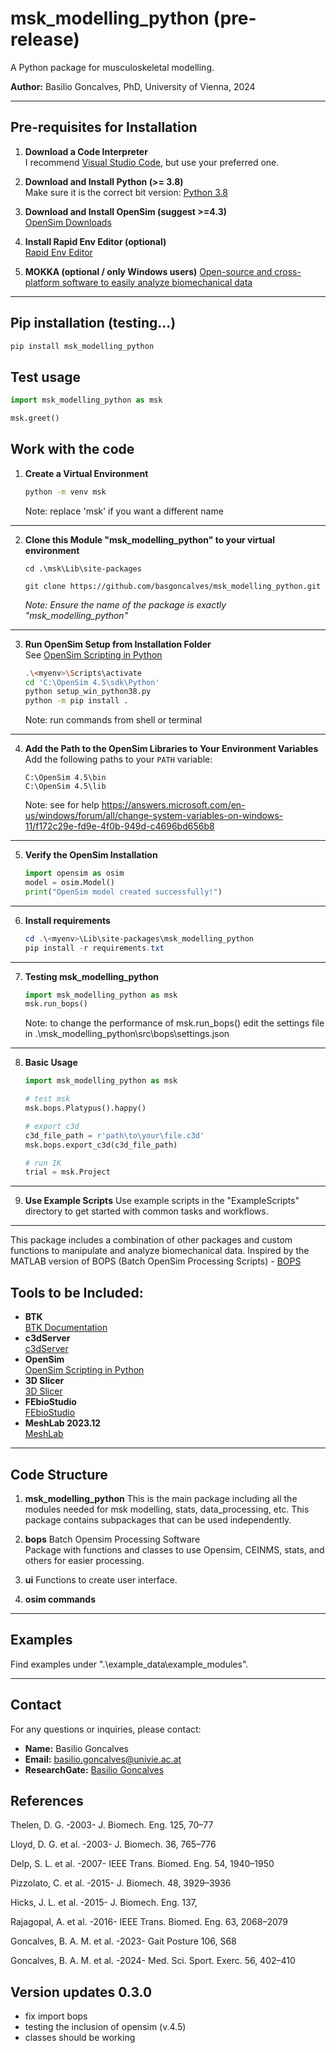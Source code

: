 # msk_modelling_python (pre-release)

A Python package for musculoskeletal modelling.

**Author:** Basilio Goncalves, PhD, University of Vienna, 2024

---

## Pre-requisites for Installation

1. **Download a Code Interpreter**  
    I recommend [Visual Studio Code](https://code.visualstudio.com/download), but use your preferred one.

2. **Download and Install Python (>= 3.8)**  
    Make sure it is the correct bit version: [Python 3.8](https://www.python.org/downloads/release/python-380/)

3. **Download and Install OpenSim (suggest >=4.3)**  
    [OpenSim Downloads](https://simtk.org/frs/?group_id=91)

4. **Install Rapid Env Editor (optional)**  
    [Rapid Env Editor](https://www.rapidee.com/en/about)

5. **MOKKA (optional / only Windows users)**
    [Open-source and cross-platform software to easily analyze biomechanical data](https://biomechanical-toolkit.github.io/mokka/)
---

## Pip installation (testing...)

```bash
pip install msk_modelling_python

```

## Test usage
``` python
import msk_modelling_python as msk

msk.greet()
```

## Work with the code 

1. **Create a Virtual Environment**
     ```sh
     python -m venv msk
     ```
     Note: replace 'msk' if you want a different name
---
2. **Clone this Module "msk_modelling_python" to your virtual environment**
   ```
   cd .\msk\Lib\site-packages
   ```
     ```
     git clone https://github.com/basgoncalves/msk_modelling_python.git
     ```
     *Note: Ensure the name of the package is exactly "msk_modelling_python"*
---

3. **Run OpenSim Setup from Installation Folder**  
    See [OpenSim Scripting in Python](https://simtk-confluence.stanford.edu:8443/display/OpenSim/Scripting+in+Python)
     ```sh
     .\<myenv>\Scripts\activate
     cd 'C:\OpenSim 4.5\sdk\Python'
     python setup_win_python38.py
     python -m pip install .
     ```
     Note: run commands from shell or terminal    
---

4. **Add the Path to the OpenSim Libraries to Your Environment Variables**  
    Add the following paths to your `PATH` variable:
     ```
     C:\OpenSim 4.5\bin
     C:\OpenSim 4.5\lib
     ```
     Note: see for help https://answers.microsoft.com/en-us/windows/forum/all/change-system-variables-on-windows-11/f172c29e-fd9e-4f0b-949d-c4696bd656b8
---
5. **Verify the OpenSim Installation**
     ```python
     import opensim as osim
     model = osim.Model()
     print("OpenSim model created successfully!")
     ```
---
6. **Install requirements**
     ```powershell
     cd .\<myenv>\Lib\site-packages\msk_modelling_python
     pip install -r requirements.txt
     ```
---
7. **Testing msk_modelling_python**
     ```python
     import msk_modelling_python as msk
     msk.run_bops()
     ```
     Note: to change the performance of msk.run_bops() edit the settings file in .\msk_modelling_python\src\bops\settings.json
---
8. **Basic Usage**
     ```python
     import msk_modelling_python as msk

     # test msk
     msk.bops.Platypus().happy()

     # export c3d
     c3d_file_path = r'path\to\your\file.c3d'
     msk.bops.export_c3d(c3d_file_path)

     # run IK
     trial = msk.Project
     ```
---
9. **Use Example Scripts**
     Use example scripts in the "ExampleScripts" directory to get started with common tasks and workflows.

---

This package includes a combination of other packages and custom functions to manipulate and analyze biomechanical data. Inspired by the MATLAB version of BOPS (Batch OpenSim Processing Scripts) - [BOPS](https://simtk.org/projects/bops/)

## Tools to be Included:
- **BTK**  
  [BTK Documentation](https://biomechanical-toolkit.github.io/docs/Wrapping/Python/_getting_started.html)
- **c3dServer**  
  [c3dServer](https://www.c3dserver.com/)
- **OpenSim**  
  [OpenSim Scripting in Python](https://simtk-confluence.stanford.edu:8443/display/OpenSim/Scripting+in+Python)
- **3D Slicer**  
  [3D Slicer](https://www.slicer.org/)
- **FEbioStudio**  
  [FEbioStudio](https://febio.org/)
- **MeshLab 2023.12**  
  [MeshLab](https://www.meshlab.net/)

---

## Code Structure

1. **msk_modelling_python**
     This is the main package including all the modules needed for msk modelling, stats, data_processing, etc. This package contains subpackages that can be used independently.

2. **bops**
     Batch Opensim Processing Software  
     Package with functions and classes to use Opensim, CEINMS, stats, and others for easier processing.

3. **ui**
     Functions to create user interface.

4. **osim commands**
---

## Examples

Find examples under ".\example_data\example_modules".

---

## Contact

For any questions or inquiries, please contact:

- **Name:** Basilio Goncalves
- **Email:** basilio.goncalves@univie.ac.at
- **ResearchGate:** [Basilio Goncalves](https://www.researchgate.net/profile/Basilio-Goncalves)

## References

Thelen, D. G. -2003- J. Biomech. Eng. 125, 70–77

Lloyd, D. G. et al. -2003- J. Biomech. 36, 765–776

Delp, S. L. et al. -2007- IEEE Trans. Biomed. Eng. 54, 1940–1950

Pizzolato, C. et al. -2015- J. Biomech. 48, 3929–3936

Hicks, J. L. et al. -2015- J. Biomech. Eng. 137,

Rajagopal, A. et al. -2016- IEEE Trans. Biomed. Eng. 63, 2068–2079

Goncalves, B. A. M. et al. -2023- Gait Posture 106, S68

Goncalves, B. A. M. et al. -2024- Med. Sci. Sport. Exerc. 56, 402–410

## Version updates 0.3.0

- fix import bops
- testing the inclusion of opensim (v.4.5)
- classes should be working

